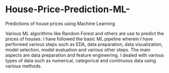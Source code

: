 # House-Price-Prediction-ML-
Predictions of house prices using Machine Learning

Various ML algorithms like Random Forest and others are use to predict the prices of houses.
I have followed the basic ML pipeline wherein I have performed various steps such as EDA, data preparation, data visualization, model selection, model evaluation and various other steps.
The main aspects are data preparation and feature engineering. I dealed with various types of data such as numerical, categorical and continuous data using various methods.
